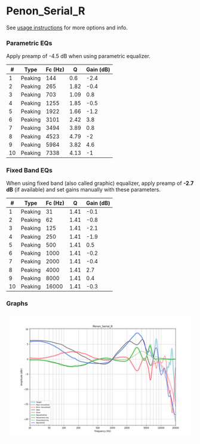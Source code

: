 # Penon_Serial_R
See [usage instructions](https://github.com/jaakkopasanen/AutoEq#usage) for more options and info.

### Parametric EQs
Apply preamp of -4.5 dB when using parametric equalizer.

|   # | Type    |   Fc (Hz) |    Q |   Gain (dB) |
|-----|---------|-----------|------|-------------|
|   1 | Peaking |       144 | 0.6  |        -2.4 |
|   2 | Peaking |       265 | 1.82 |        -0.4 |
|   3 | Peaking |       703 | 1.09 |         0.8 |
|   4 | Peaking |      1255 | 1.85 |        -0.5 |
|   5 | Peaking |      1922 | 1.66 |        -1.2 |
|   6 | Peaking |      3101 | 2.42 |         3.8 |
|   7 | Peaking |      3494 | 3.89 |         0.8 |
|   8 | Peaking |      4523 | 4.79 |        -2   |
|   9 | Peaking |      5984 | 3.82 |         4.6 |
|  10 | Peaking |      7338 | 4.13 |        -1   |

### Fixed Band EQs
When using fixed band (also called graphic) equalizer, apply preamp of **-2.7 dB** (if available) and set gains manually with these parameters.

|   # | Type    |   Fc (Hz) |    Q |   Gain (dB) |
|-----|---------|-----------|------|-------------|
|   1 | Peaking |        31 | 1.41 |        -0.1 |
|   2 | Peaking |        62 | 1.41 |        -0.8 |
|   3 | Peaking |       125 | 1.41 |        -2.1 |
|   4 | Peaking |       250 | 1.41 |        -1.9 |
|   5 | Peaking |       500 | 1.41 |         0.5 |
|   6 | Peaking |      1000 | 1.41 |        -0.2 |
|   7 | Peaking |      2000 | 1.41 |        -0.4 |
|   8 | Peaking |      4000 | 1.41 |         2.7 |
|   9 | Peaking |      8000 | 1.41 |         0.4 |
|  10 | Peaking |     16000 | 1.41 |        -0.3 |

### Graphs
![](./Penon_Serial_R.png)
